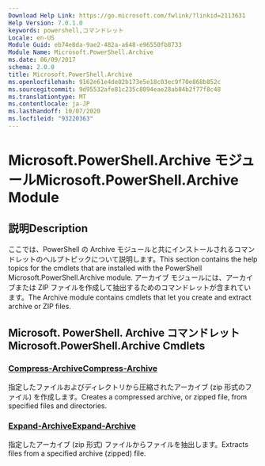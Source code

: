 ```yaml
---
Download Help Link: https://go.microsoft.com/fwlink/?linkid=2113631
Help Version: 7.0.1.0
keywords: powershell,コマンドレット
Locale: en-US
Module Guid: eb74e8da-9ae2-482a-a648-e96550fb8733
Module Name: Microsoft.PowerShell.Archive
ms.date: 06/09/2017
schema: 2.0.0
title: Microsoft.PowerShell.Archive
ms.openlocfilehash: 9162e61e4de02b173e5e18c03ec9f70e868b852c
ms.sourcegitcommit: 9d95532afe81c235c8094eae28ab84b2f77f8c48
ms.translationtype: MT
ms.contentlocale: ja-JP
ms.lasthandoff: 10/07/2020
ms.locfileid: "93220363"
---
```

# <span data-ttu-id="ffbf0-103">Microsoft.PowerShell.Archive モジュール</span><span class="sxs-lookup"><span data-stu-id="ffbf0-103">Microsoft.PowerShell.Archive Module</span></span>

## <span data-ttu-id="ffbf0-104">説明</span><span class="sxs-lookup"><span data-stu-id="ffbf0-104">Description</span></span>

<span data-ttu-id="ffbf0-105">ここでは、PowerShell の Archive モジュールと共にインストールされるコマンドレットのヘルプトピックについて説明します。</span><span class="sxs-lookup"><span data-stu-id="ffbf0-105">This section contains the help topics for the cmdlets that are installed with the PowerShell Microsoft.PowerShell.Archive module.</span></span> <span data-ttu-id="ffbf0-106">アーカイブ モジュールには、アーカイブまたは ZIP ファイルを作成して抽出するためのコマンドレットが含まれています。</span><span class="sxs-lookup"><span data-stu-id="ffbf0-106">The Archive module contains cmdlets that let you create and extract archive or ZIP files.</span></span>

## <span data-ttu-id="ffbf0-107">Microsoft. PowerShell. Archive コマンドレット</span><span class="sxs-lookup"><span data-stu-id="ffbf0-107">Microsoft.PowerShell.Archive Cmdlets</span></span>

### [<span data-ttu-id="ffbf0-108">Compress-Archive</span><span class="sxs-lookup"><span data-stu-id="ffbf0-108">Compress-Archive</span></span>](Compress-Archive.md)
<span data-ttu-id="ffbf0-109">指定したファイルおよびディレクトリから圧縮されたアーカイブ (zip 形式のファイル) を作成します。</span><span class="sxs-lookup"><span data-stu-id="ffbf0-109">Creates a compressed archive, or zipped file, from specified files and directories.</span></span>

### [<span data-ttu-id="ffbf0-110">Expand-Archive</span><span class="sxs-lookup"><span data-stu-id="ffbf0-110">Expand-Archive</span></span>](Expand-Archive.md)
<span data-ttu-id="ffbf0-111">指定したアーカイブ (zip 形式) ファイルからファイルを抽出します。</span><span class="sxs-lookup"><span data-stu-id="ffbf0-111">Extracts files from a specified archive (zipped) file.</span></span>
